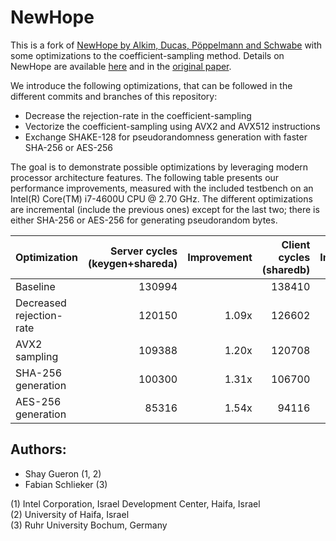 # NewHope

This is a fork of [NewHope by Alkim, Ducas, Pöppelmann and Schwabe](https://github.com/tpoeppelmann/newhope) with some optimizations to the coefficient-sampling method. Details on NewHope are available [here](https://cryptojedi.org/crypto/#newhope) and in the [original paper](https://eprint.iacr.org/2015/1092).

We introduce the following optimizations, that can be followed in the different commits and branches of this repository:
* Decrease the rejection-rate in the coefficient-sampling
* Vectorize the coefficient-sampling using AVX2 and AVX512 instructions
* Exchange SHAKE-128 for pseudorandomness generation with faster SHA-256 or AES-256

The goal is to demonstrate possible optimizations by leveraging modern processor architecture features. The following table presents our performance improvements, measured with the included testbench on an Intel(R) Core(TM) i7-4600U CPU @ 2.70 GHz. The different optimizations are incremental (include the previous ones) except for the last two; there is either SHA-256 or AES-256 for generating pseudorandom bytes.

| Optimization             | Server cycles (keygen+shareda) | Improvement | Client cycles (sharedb) | Improvement |
| ------------------------ | ------------------------------:| -----------:| -----------------------:| -----------:|
| Baseline                 |                         130994 |             |                  138410 |             |
| Decreased rejection-rate |                         120150 |       1.09x |                  126602 |       1.09x |
| AVX2 sampling            |                         109388 |       1.20x |                  120708 |       1.15x |
| SHA-256 generation       |                         100300 |       1.31x |                  106700 |       1.30x |
| AES-256 generation       |                          85316 |       1.54x |                   94116 |       1.47x |

Authors:
--------

* Shay Gueron (1, 2)
* Fabian Schlieker (3)

(1) Intel Corporation, Israel Development Center, Haifa, Israel  
(2) University of Haifa, Israel  
(3) Ruhr University Bochum, Germany